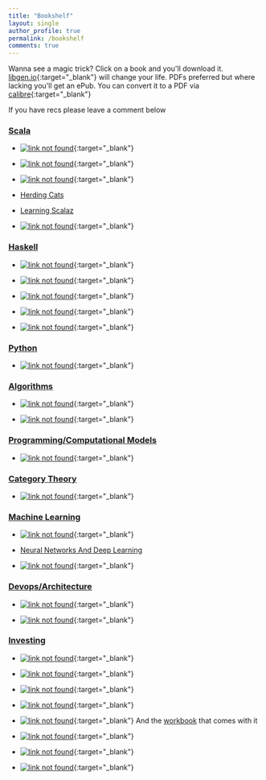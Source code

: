 ```yaml
---
title: "Bookshelf"
layout: single
author_profile: true
permalink: /bookshelf
comments: true
---
```



Wanna see a magic trick? Click on a book and you'll download it. [libgen.io](http://libgen.io){:target="_blank"} will change
your life. PDFs preferred but where lacking you'll get an ePub. You can convert it to a PDF via
[calibre](https://calibre-ebook.com/download){:target="_blank"}


If you have recs please leave a comment below


### [Scala](#scala)

* [![link not found](/assets/images/fpis.jpg)](http://booksdl.org/get.php?md5=cef507e9aa5f3d0af70faa017150a772){:target="_blank"}

* [![link not found](/assets/images/shpp.jpg)](http://booksdl.org/get.php?md5=E54E2759B047FB6F9121F7FB81A5E659){:target="_blank"}

* [![link not found](/assets/images/aswc.jpg)](/assets/advanced-scala.pdf){:target="_blank"}

* [Herding Cats](http://eed3si9n.com/herding-cats/)

* [Learning Scalaz](http://eed3si9n.com/learning-scalaz/)

* [![link not found](/assets/images/fpfmws.png)](https://leanpub.com/fpmortals){:target="_blank"}


### [Haskell](#haskell)

* [![link not found](/assets/images/lyahfgg.jpg)](http://booksdl.org/get.php?md5=C95215EBDA5B815C1ECB505AE42D0630){:target="_blank"}

* [![link not found](/assets/images/tfwh.jpg)](http://booksdl.org/get.php?md5=b729813892b40886d6ab2db229b9b76e){:target="_blank"}

* [![link not found](/assets/images/hhpp.jpg)](http://booksdl.org/get.php?md5=cb6443ca2e20844e7ff3cc217a2bd1b4){:target="_blank"}

* [![link not found](/assets/images/pacpih.jpg)](http://booksdl.org/get.php?md5=fcad24f53370aeea233f80ae9aa489e8){:target="_blank"}

* [![link not found](/assets/images/hp.jpg)](http://booksdl.org/get.php?md5=0073d1100c226de172fca6fa9b2809d9){:target="_blank"}

### [Python](#python)

* [![link not found](/assets/images/fpp.jpg)](http://booksdl.org/get.php?md5=e1ebf71c169bd819f80df0a1e3f8ec91){:target="_blank"}

### [Algorithms](#algorithms)

* [![link not found](/assets/images/a.jpg)](http://booksdl.org/get.php?md5=B630255385C04C1D14B2C055C3C0B7D6){:target="_blank"}

* [![link not found](/assets/images/ita.jpg)](http://booksdl.org/get.php?md5=236A1AA3905BD94D9163EB87C84A93DC){:target="_blank"}


### [Programming/Computational Models](#programmingcomputational-models)

* [![link not found](/assets/images/ctmcp.jpg)](http://booksdl.org/get.php?md5=010E3DFADD48D815CE185F9FFB8CDE25){:target="_blank"}


### [Category Theory](#category-theory)

* [![link not found](/assets/images/ctfp.jpg)](https://github.com/hmemcpy/milewski-ctfp-pdf/releases/download/v1.2.1/category-theory-for-programmers.pdf){:target="_blank"}

### [Machine Learning](#machine-learning)

* [![link not found](/assets/images/pml.jpg)](http://booksdl.org/get.php?md5=CE59F4B175F096DE3200CF56522E87AD){:target="_blank"}

* [Neural Networks And Deep Learning](http://neuralnetworksanddeeplearning.com/)

* [![link not found](/assets/images/dlwp.jpg)](http://booksdl.org/get.php?md5=584B39E75A5B9E072467AFD6A684D0FB){:target="_blank"}


### [Devops/Architecture](#devopsarchitecture)

* [![link not found](/assets/images/kubernetes-in-action.jpg)](http://booksdl.org/get.php?md5=DAEE4F2B5889844819499C5EBFEA3147){:target="_blank"}

* [![link not found](/assets/images/ddia.jpg)](http://booksdl.org/get.php?md5=BF7C3FECFE5DCFFCEB170B2AA6D34C31){:target="_blank"}

### [Investing](#investing)

* [![link not found](/assets/images/ouows.jpg)](http://booksdl.org/get.php?md5=743ADBCDE11591CE5A9F685EF51D2928){:target="_blank"}

* [![link not found](/assets/images/eowb.jpg)](http://booksdl.org/get.php?md5=D8C969FBE1E4DAA6E3AF52EE0A13BA3C){:target="_blank"}

* [![link not found](/assets/images/arwdws.jpg)](http://booksdl.org/get.php?md5=1F6BCC50B400E659172EBE582C94A71F){:target="_blank"}

* [![link not found](/assets/images/tlbtbtm.jpg)](http://booksdl.org/get.php?md5=1D39A6F7B9ABA604357A0CC88D7FE443){:target="_blank"}

* [![link not found](/assets/images/vmamtvoc.jpg)](http://booksdl.org/get.php?md5=6F1DA5A5AE0C9E92D45208B294118C56){:target="_blank"}
And the [workbook](http://booksdl.org/get.php?md5=6F1DA5A5AE0C9E92D45208B294118C56) that comes with it

* [![link not found](/assets/images/teb.jpg)](http://booksdl.org/get.php?md5=4ACCD25027DA3BC5F5F96F69BE81AABC){:target="_blank"}

* [![link not found](/assets/images/tlbocsi.jpg)](http://booksdl.org/get.php?md5=BD052301FCE43A8588F426161233E666){:target="_blank"}

* [![link not found](/assets/images/toegyen.jpg)](http://booksdl.org/get.php?md5=1E5140859130091B8BF3F440B372277E){:target="_blank"}

